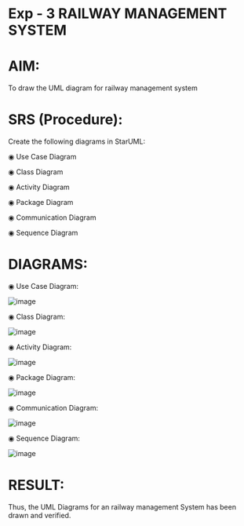 # Exp - 3 RAILWAY MANAGEMENT SYSTEM

# AIM:
To draw the UML diagram for railway management system 

# SRS (Procedure):
Create the following diagrams in StarUML:

◉ Use Case Diagram

◉ Class Diagram

◉ Activity Diagram

◉ Package Diagram

◉ Communication Diagram

◉ Sequence Diagram
# DIAGRAMS:

◉ Use Case Diagram:

![image](https://github.com/user-attachments/assets/14153afa-bae8-415d-ab50-405b74d6159b)

◉ Class Diagram:

![image](https://github.com/user-attachments/assets/93a629b4-4b74-4263-b244-616f271842c7)

◉ Activity Diagram:

![image](https://github.com/user-attachments/assets/6c3993f6-5674-41e1-9247-03f1ffcb1284)

◉ Package Diagram:

![image](https://github.com/user-attachments/assets/8d0ce343-b72f-44a8-9440-923d58ce4c08)

◉ Communication Diagram:

![image](https://github.com/user-attachments/assets/49d78118-05cb-4776-a784-b31f57a9f42e)

◉ Sequence Diagram:

![image](https://github.com/user-attachments/assets/380ea56a-7a96-4770-aed5-87fd3726900a)

# RESULT:

Thus, the UML Diagrams for an railway management System has been drawn and verified.
